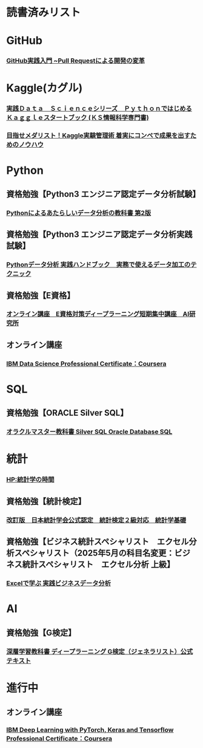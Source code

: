 # 読書済みリスト

# GitHub
### [GitHub実践入門 ~Pull Requestによる開発の変革](https://www.amazon.co.jp/GitHub%E5%AE%9F%E8%B7%B5%E5%85%A5%E9%96%80-Pull-Request%E3%81%AB%E3%82%88%E3%82%8B%E9%96%8B%E7%99%BA%E3%81%AE%E5%A4%89%E9%9D%A9-PRESS-plus/dp/477416366X/ref=sr_1_8?__mk_ja_JP=%E3%82%AB%E3%82%BF%E3%82%AB%E3%83%8A&crid=3DB2U7DDD4F5U&dib=eyJ2IjoiMSJ9.ROWTlSVppmflLpXvrlX3ILzqydAlVJThGDYGEeISvB3V73okFqT3drDaBHxSJaZNYSGh5gqq0i7P6diPItr0zl1-67seSKLXHn65WQbG-eWpiJHUCOZTL1AAJn6fYQ4LDuC-3qq66ajSVmXfgjyhbr6ZtfspM4_V6u7syYh5Svps00LaIZrk8pAbHH66vFlVnSGtuM68gcF-6k00dPaJtQXl4VSj2dphwDX7APBkXbJtphKvYGO1N5R5-AXbY7StuctBnK7Ma5wBUonPXe8lrs42UY-CzV8O6aXEJHUBcpg.1LgVEJwDlwp1GpbWbF8_Xd2gWxmxlgpub2Yz6kBtKZQ&dib_tag=se&keywords=github&qid=1746015360&sprefix=github%2Caps%2C180&sr=8-8)

# Kaggle(カグル)  
### [実践Ｄａｔａ　Ｓｃｉｅｎｃｅシリーズ　ＰｙｔｈｏｎではじめるＫａｇｇｌｅスタートブック (ＫＳ情報科学専門書)](https://www.amazon.co.jp/%E5%AE%9F%E8%B7%B5%EF%BC%A4%EF%BD%81%EF%BD%94%EF%BD%81-%EF%BC%B3%EF%BD%83%EF%BD%89%EF%BD%85%EF%BD%8E%EF%BD%83%EF%BD%85%E3%82%B7%E3%83%AA%E3%83%BC%E3%82%BA-%EF%BC%B0%EF%BD%99%EF%BD%94%EF%BD%88%EF%BD%8F%EF%BD%8E%E3%81%A7%E3%81%AF%E3%81%98%E3%82%81%E3%82%8B%EF%BC%AB%EF%BD%81%EF%BD%87%EF%BD%87%EF%BD%8C%EF%BD%85%E3%82%B9%E3%82%BF%E3%83%BC%E3%83%88%E3%83%96%E3%83%83%E3%82%AF-%EF%BC%AB%EF%BC%B3%E6%83%85%E5%A0%B1%E7%A7%91%E5%AD%A6%E5%B0%82%E9%96%80%E6%9B%B8-%E7%9F%B3%E5%8E%9F%E7%A5%A5%E5%A4%AA%E9%83%8E-ebook/dp/B088R992TJ/ref=sr_1_3?dib=eyJ2IjoiMSJ9.hbEo4c64KPhjccyWnr6Nf7gnP8yxCiZzvT0NxYqPJr-S2UJd7Huf9kTm3-DIpzjp6goJ8bSfNzFRtWMCwBIyTKijmX1xFl-XfEZx3qM0pOACwCXXuS1PibuW3eiyUluqK7fAMohMkD3qoaxwBb7d51Bl9AbhS_AR1WxlWePjPPyUz_mqUbSHzMnoI122e-uSmAxlgo-E5TClHVxNekMkX634hulKgoallkACdVS3yBi6-_318b4YBn2tqzFpslTY4aru5v--CL9L7PG2gqSbYzJCbulRj9tLrApq7VkRR28.69vafqQeRsKAsRZh9OBNNffWT_WaWIs1zWStnH-LXLs&dib_tag=se&keywords=kaggle&qid=1746014798&sr=8-3)
### [目指せメダリスト！Kaggle実験管理術 着実にコンペで成果を出すためのノウハウ](https://www.amazon.co.jp/%E7%9B%AE%E6%8C%87%E3%81%9B%E3%83%A1%E3%83%80%E3%83%AA%E3%82%B9%E3%83%88%EF%BC%81Kaggle%E5%AE%9F%E9%A8%93%E7%AE%A1%E7%90%86%E8%A1%93-%E7%9D%80%E5%AE%9F%E3%81%AB%E3%82%B3%E3%83%B3%E3%83%9A%E3%81%A7%E6%88%90%E6%9E%9C%E3%82%92%E5%87%BA%E3%81%99%E3%81%9F%E3%82%81%E3%81%AE%E3%83%8E%E3%82%A6%E3%83%8F%E3%82%A6-%E9%AB%99%E6%A9%8B-%E6%AD%A3%E6%86%B2/dp/4798187453/ref=sr_1_7?dib=eyJ2IjoiMSJ9.hbEo4c64KPhjccyWnr6Nf7gnP8yxCiZzvT0NxYqPJr-S2UJd7Huf9kTm3-DIpzjp6goJ8bSfNzFRtWMCwBIyTKijmX1xFl-XfEZx3qM0pOACwCXXuS1PibuW3eiyUluqK7fAMohMkD3qoaxwBb7d51Bl9AbhS_AR1WxlWePjPPyUz_mqUbSHzMnoI122e-uSmAxlgo-E5TClHVxNekMkX634hulKgoallkACdVS3yBi6-_318b4YBn2tqzFpslTY4aru5v--CL9L7PG2gqSbYzJCbulRj9tLrApq7VkRR28.69vafqQeRsKAsRZh9OBNNffWT_WaWIs1zWStnH-LXLs&dib_tag=se&keywords=kaggle&qid=1746014798&sr=8-7)

# Python
## 資格勉強【Python3 エンジニア認定データ分析試験】
### [Pythonによるあたらしいデータ分析の教科書 第2版](https://www.amazon.co.jp/Python%E3%81%AB%E3%82%88%E3%82%8B%E3%81%82%E3%81%9F%E3%82%89%E3%81%97%E3%81%84%E3%83%87%E3%83%BC%E3%82%BF%E5%88%86%E6%9E%90%E3%81%AE%E6%95%99%E7%A7%91%E6%9B%B8-%E7%AC%AC2%E7%89%88-%E5%AF%BA%E7%94%B0-%E5%AD%A6-ebook/dp/B0BF4KL9Y6/ref=sr_1_4?__mk_ja_JP=%E3%82%AB%E3%82%BF%E3%82%AB%E3%83%8A&crid=1P6OKJSVPLZBT&dib=eyJ2IjoiMSJ9.zau9E6AakmG8KYjr-9gWaDtqVNbCfJIv6eyhABOJR6do4T9PVfWBOcgIn0QRtT7wqm8Ud97xvzKLzuwBK35WRnSRhhiqoLGXUPhH3eclTnmz_WtyULPbSo2IgI9yAEXRrpEnqyMv-Ij26-i8otIpVnDIyH6MU1-jLtS7uNQz-QkR1b2iXP9q0sIvvgk02QtqYoy3Du2KiZ0UaglE8it4ugwcqDEcciZrrxCABX0uGug.7eEcRTvh5SmVhWnNBPBR0EmB8jVhbr18BONtSO9Ocz0&dib_tag=se&keywords=python+%E3%83%87%E3%83%BC%E3%82%BF%E5%88%86%E6%9E%90&qid=1746704622&s=books&sprefix=python%E3%83%87%E3%83%BC%E3%82%BF%E5%88%86%E6%9E%90%2Cstripbooks%2C182&sr=1-4)
## 資格勉強【Python3 エンジニア認定データ分析実践試験】
### [Pythonデータ分析 実践ハンドブック　実務で使えるデータ加工のテクニック](https://www.amazon.co.jp/Python%E3%83%87%E3%83%BC%E3%82%BF%E5%88%86%E6%9E%90-%E5%AE%9F%E8%B7%B5%E3%83%8F%E3%83%B3%E3%83%89%E3%83%96%E3%83%83%E3%82%AF-%E5%AE%9F%E5%8B%99%E3%81%A7%E4%BD%BF%E3%81%88%E3%82%8B%E3%83%87%E3%83%BC%E3%82%BF%E5%8A%A0%E5%B7%A5%E3%81%AE%E3%83%86%E3%82%AF%E3%83%8B%E3%83%83%E3%82%AF-%E5%AF%BA%E7%94%B0-%E5%AD%A6/dp/4295017744/ref=sr_1_8?__mk_ja_JP=%E3%82%AB%E3%82%BF%E3%82%AB%E3%83%8A&crid=1P6OKJSVPLZBT&dib=eyJ2IjoiMSJ9.zau9E6AakmG8KYjr-9gWaDtqVNbCfJIv6eyhABOJR6do4T9PVfWBOcgIn0QRtT7wqm8Ud97xvzKLzuwBK35WRnSRhhiqoLGXUPhH3eclTnmz_WtyULPbSo2IgI9yAEXRrpEnqyMv-Ij26-i8otIpVnDIyH6MU1-jLtS7uNQz-QkR1b2iXP9q0sIvvgk02QtqYoy3Du2KiZ0UaglE8it4ugwcqDEcciZrrxCABX0uGug.7eEcRTvh5SmVhWnNBPBR0EmB8jVhbr18BONtSO9Ocz0&dib_tag=se&keywords=python+%E3%83%87%E3%83%BC%E3%82%BF%E5%88%86%E6%9E%90&qid=1746704622&s=books&sprefix=python%E3%83%87%E3%83%BC%E3%82%BF%E5%88%86%E6%9E%90%2Cstripbooks%2C182&sr=1-8)
## 資格勉強【E資格】
### [オンライン講座　E資格対策ディープラーニング短期集中講座　AI研究所](https://ai-kenkyujo.com/ai-e-shikaku/)
## オンライン講座
### [IBM Data Science Professional Certificate：Coursera](https://www.coursera.org/professional-certificates/ibm-data-science)

# SQL
## 資格勉強【ORACLE Silver SQL】
### [オラクルマスター教科書 Silver SQL Oracle Database SQL](https://www.amazon.co.jp/%E3%82%AA%E3%83%A9%E3%82%AF%E3%83%AB%E3%83%9E%E3%82%B9%E3%82%BF%E3%83%BC%E6%95%99%E7%A7%91%E6%9B%B8-Silver-SQL-Oracle-Database/dp/4798172367/ref=sr_1_1?__mk_ja_JP=%E3%82%AB%E3%82%BF%E3%82%AB%E3%83%8A&crid=31ZIHXLTNPOJ&dib=eyJ2IjoiMSJ9.ppERzau89lxXIJNzzZP_ntKA3eAqE8FbJ9L6rmYfj8oFALxx7A9ZoecEqzRJ6fm_ybtPzNmMeV1CyMrADMMqm3qfw3sj3-dEUB4uozpEccNm8_JTvqbWyqNSaVyhtY3qpm4pE-sWELStXssv-wCvudRJiUn86JN5p4aevErVo-I3F8is_4Td0A0aI1jD7WUs.oALZmTVou12IjIO7d3q-quzPq6N4DIMDXJzLuLcEG-E&dib_tag=se&keywords=Silver+SQL&qid=1746704906&s=books&sprefix=silver+sql%2Cstripbooks%2C172&sr=1-1)

# 統計
### [HP:統計学の時間](https://bellcurve.jp/statistics/course/?srsltid=AfmBOooDqggQ1StqR8TNHTF7-zmLNFx0Mes0kP6wtllkQeRxExKtKznM)
## 資格勉強【統計検定】
### [改訂版　日本統計学会公式認定　統計検定２級対応　統計学基礎](https://www.amazon.co.jp/%E6%94%B9%E8%A8%82%E7%89%88-%E6%97%A5%E6%9C%AC%E7%B5%B1%E8%A8%88%E5%AD%A6%E4%BC%9A%E5%85%AC%E5%BC%8F%E8%AA%8D%E5%AE%9A-%E7%B5%B1%E8%A8%88%E6%A4%9C%E5%AE%9A2%E7%B4%9A%E5%AF%BE%E5%BF%9C-%E7%B5%B1%E8%A8%88%E5%AD%A6%E5%9F%BA%E7%A4%8E-%E7%94%B0%E4%B8%AD%E8%B1%8A/dp/4489022271/ref=sr_1_1?crid=1UX2DISWWBZOJ&dib=eyJ2IjoiMSJ9.oVwd5R_dWIX_oV64w8HV2SKsSgeQ17BAXYH2EeT7TqOLz9S0mOkxy3yYa4zm6095aj4fz4TltlodPu3fnDm8uYhxZ31UM8abetLqhan1f9nfyx_aPJxdKvTnsU0SLeYoB3_KE681c8THZjXXOunoL2KtLM_cjqjxdWMAhOuI7Mkn9z4yIZTccUnCRrhYs0gqFkPQt4H9gVdzr9iCDiDe5CyuXpsWkmr1fOo1qlupP51ATTVZo81Wka6VFgG4hS9NcVUNxhjiQ0sVRAs9yAUx83x7ESNzyfNwazepne28wGU.EqX7LNSFURx6SF6Z93TI36GpCQHsDDC2B8yFYvy7qd4&dib_tag=se&keywords=%E7%B5%B1%E8%A8%88%E6%A4%9C%E5%AE%9A2%E7%B4%9A%E5%AF%BE%E5%BF%9C&qid=1722226744&sprefix=%E7%B5%B1%E8%A8%88%E6%A4%9C%E5%AE%9A2%E7%B4%9A%E5%AF%BE%E5%BF%9C%2Caps%2C183&sr=8-1)
## 資格勉強【ビジネス統計スペシャリスト　エクセル分析スペシャリスト（2025年5月の科目名変更：ビジネス統計スペシャリスト　エクセル分析 上級】
### [Excelで学ぶ 実践ビジネスデータ分析](https://www.amazon.co.jp/Excel-%E3%81%A7%E5%AD%A6%E3%81%B6-%E5%AE%9F%E8%B7%B5%E3%83%93%E3%82%B8%E3%83%8D%E3%82%B9%E3%83%87%E3%83%BC%E3%82%BF%E5%88%86%E6%9E%90-%E3%83%93%E3%82%B8%E3%83%8D%E3%82%B9%E7%B5%B1%E8%A8%88%E3%82%B9%E3%83%9A%E3%82%B7%E3%83%A3%E3%83%AA%E3%82%B9%E3%83%88%E3%83%BB%E3%82%A8%E3%82%AF%E3%82%BB%E3%83%AB%E5%88%86%E6%9E%90%E3%82%B9%E3%83%9A%E3%82%B7%E3%83%A3%E3%83%AA%E3%82%B9%E3%83%88%E5%AF%BE%E5%BF%9C-%E8%B1%8A%E7%94%B0%E8%A3%95%E8%B2%B4/dp/4908327076/ref=sr_1_1?adgrpid=121639717560&dib=eyJ2IjoiMSJ9.DRR62mnOGXDwQlP606kTo5H0t-v998E3f8DVMqHW3Ea_Y8YdzHogui_alyBAz5D96BRw64DbrquVRGAPljyxGGCJnkli3lsHdMAuuiqLG_gvfKyvbpY5Tj4hsozrHQU8cCLFCEZH0q7JOm-T0DiBQU8Q7KFBL5vVXtr8FZoATNwZMS24SiiWneKv9gjl2Sty-sRmpNESNCOfPAxgzBDbJHULNmwaiwj4sgC3yy-rCwd4UEiGyMHzyWPcZkM5wBd8ztn95f7ob-XhqNvPX4t-7r3Ggic8ysMPuuxbrw1Oe7w.ddflICi0FPz5sDIIkWpgD91D8KxsTgZKy2PqFWtCBaQ&dib_tag=se&hvadid=666004763201&hvdev=c&hvqmt=e&hvtargid=kwd-784894671538&hydadcr=27494_14701818&jp-ad-ap=0&keywords=excel%E3%81%A7%E5%AD%A6%E3%81%B6%E5%AE%9F%E8%B7%B5%E3%83%93%E3%82%B8%E3%83%8D%E3%82%B9%E3%83%87%E3%83%BC%E3%82%BF%E5%88%86%E6%9E%90&mcid=d3325d3934e1338588220db85e06cc02&qid=1749134183&sr=8-1)

# AI
## 資格勉強【G検定】
### [深層学習教科書 ディープラーニング G検定（ジェネラリスト）公式テキスト](https://www.amazon.co.jp/%E6%B7%B1%E5%B1%A4%E5%AD%A6%E7%BF%92%E6%95%99%E7%A7%91%E6%9B%B8-%E3%83%87%E3%82%A3%E3%83%BC%E3%83%97%E3%83%A9%E3%83%BC%E3%83%8B%E3%83%B3%E3%82%B0-G%E6%A4%9C%E5%AE%9A%EF%BC%88%E3%82%B8%E3%82%A7%E3%83%8D%E3%83%A9%E3%83%AA%E3%82%B9%E3%83%88%EF%BC%89%E5%85%AC%E5%BC%8F%E3%83%86%E3%82%AD%E3%82%B9%E3%83%88-%E7%AC%AC3%E7%89%88-%E4%B8%80%E8%88%AC%E7%A4%BE%E5%9B%A3%E6%B3%95%E4%BA%BA%E6%97%A5%E6%9C%AC%E3%83%87%E3%82%A3%E3%83%BC%E3%83%97%E3%83%A9%E3%83%BC%E3%83%8B%E3%83%B3%E3%82%B0%E5%8D%94%E4%BC%9A/dp/4798184810/ref=sr_1_1?adgrpid=134871386122&dib=eyJ2IjoiMSJ9.oqwfiArZP8rU2enhM9YhqpHpJ5k_FC2Kl8LR-56vK7xj0VDAh_xNW7pMQWS1ez5LRdlMlqKqK1Bs14HAUw4aYqy7dc85YshBbhrAqgDrOiE2Sc_olNQOFYv2mjizoGPi3aRuEzhv6pH4KTanB5n6XkBD57hFsxgVbAdMwQC9_y6OmIFZRtN6rc_yAn_XqvT_7JqLUU6sMbD_ro7PCIZBAcXwpkDbOhqR51fZVS4q3Jo.34SGVtmS5kSv_EyknkoMxRfwsPE9dWBoNSyW6gjynco&dib_tag=se&hvadid=678987326805&hvdev=c&hvqmt=e&hvtargid=kwd-568738882923&hydadcr=16039_13711638&jp-ad-ap=0&keywords=g%E6%A4%9C%E5%AE%9A%E5%85%AC%E5%BC%8F%E3%83%86%E3%82%AD%E3%82%B9%E3%83%88&mcid=56529d32a3273ce49befaf48decd1cd6&qid=1749134558&s=books&sr=1-1)

# 進行中
## オンライン講座
### [IBM Deep Learning with PyTorch, Keras and Tensorflow Professional Certificate：Coursera](https://www.coursera.org/professional-certificates/ibm-deep-learning-with-pytorch-keras-tensorflow)
